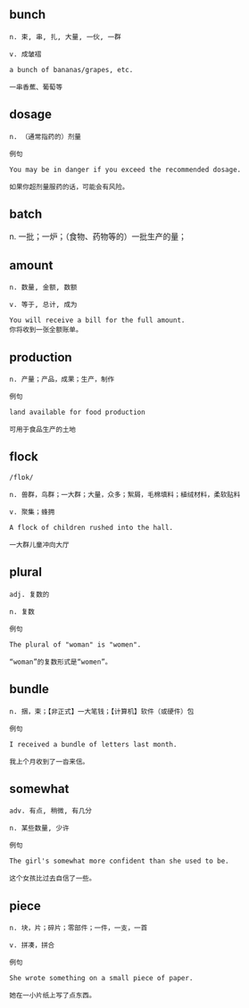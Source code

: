 ## bunch
```
n. 束, 串, 扎, 大量, 一伙, 一群

v. 成皱褶

a bunch of bananas/grapes, etc.

一串香蕉、葡萄等
```
## dosage
```
n. （通常指药的）剂量

例句

You may be in danger if you exceed the recommended dosage.

如果你超剂量服药的话，可能会有风险。
```

## batch
n. 一批；一炉；（食物、药物等的）一批生产的量；

## amount
```
n. 数量, 金额, 数额

v. 等于, 总计, 成为

You will receive a bill for the full amount.
你将收到一张全额账单。
```
## production
```
n. 产量；产品，成果；生产，制作

例句

land available for food production

可用于食品生产的土地
```

## flock
```
/flɒk/

n. 兽群，鸟群；一大群；大量，众多；絮屑，毛棉填料；植绒材料，柔软贴料

v. 聚集；蜂拥

A flock of children rushed into the hall.

一大群儿童冲向大厅
```
## plural
```
adj. 复数的

n. 复数

例句

The plural of "woman" is "women".

“woman”的复数形式是“women”。
```
## bundle
```
n. 捆，束；【非正式】一大笔钱；【计算机】软件（或硬件）包

例句

I received a bundle of letters last month.

我上个月收到了一沓来信。
```
## somewhat
```
adv. 有点, 稍微, 有几分

n. 某些数量, 少许

例句

The girl's somewhat more confident than she used to be.

这个女孩比过去自信了一些。
```
## piece
```
n. 块，片；碎片；零部件；一件，一支，一首

v. 拼凑，拼合

例句

She wrote something on a small piece of paper.

她在一小片纸上写了点东西。
```